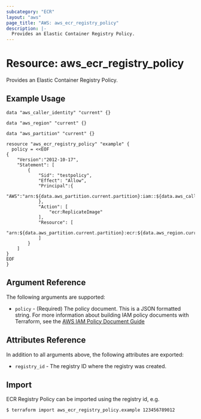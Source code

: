 ```yaml
---
subcategory: "ECR"
layout: "aws"
page_title: "AWS: aws_ecr_registry_policy"
description: |-
  Provides an Elastic Container Registry Policy.
---
```


# Resource: aws_ecr_registry_policy

Provides an Elastic Container Registry Policy.

## Example Usage

```hcl
data "aws_caller_identity" "current" {}

data "aws_region" "current" {}

data "aws_partition" "current" {}

resource "aws_ecr_registry_policy" "example" {
  policy = <<EOF
{
    "Version":"2012-10-17",
    "Statement": [
        {
            "Sid": "testpolicy",
            "Effect": "Allow",
			"Principal":{
                "AWS":"arn:${data.aws_partition.current.partition}:iam::${data.aws_caller_identity.current.account_id}:root"
            },
            "Action": [
                "ecr:ReplicateImage"
			],
			"Resource": [
                "arn:${data.aws_partition.current.partition}:ecr:${data.aws_region.current.name}:${data.aws_caller_identity.current.account_id}:repository/*"
            ]
        }
    ]
}
EOF
}
```

## Argument Reference

The following arguments are supported:

* `policy` - (Required) The policy document. This is a JSON formatted string. For more information about building IAM policy documents with Terraform, see the [AWS IAM Policy Document Guide](https://learn.hashicorp.com/terraform/aws/iam-policy)

## Attributes Reference

In addition to all arguments above, the following attributes are exported:

* `registry_id` - The registry ID where the registry was created.

## Import

ECR Registry Policy can be imported using the registry id, e.g.

```
$ terraform import aws_ecr_registry_policy.example 123456789012
```
